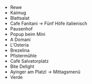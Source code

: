 - Rewe
- Kaimug
- Blattsalat
- Cafe Fanitani -> Fünf Höfe italienisch
- Pausenhof
- Popup beim Mini
- A Domani
- L'Osteria
- Brezelina
- Pfistermühle
- Café Salvatorplatz
- Bite Delight
- Ayinger am Platzl -> Mittagsmenü
- Verde